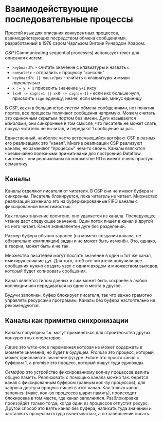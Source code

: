 # Взаимодействующие последовательные процессы

Простой язык для описания конкурентных процессов, взаимодействующих посредством обмена сообщениями, разработанный в 1978 сэром Чарльзом Энтони Ричардом Хоаром.

_CSP_ (Communicating sequential processes) использует текст для описания систем:

- `keyboard?c` - считать значение с клавиатуры и назвать `c`
- `console!c` - отправить `c` процессу "консоль"
- `keyboard?c || mouse?pos` - считать с клавиатуры и мыши _параллельно_
- `x := y + 1` присвоить значение `y+1` иксу
- `[x>0 -> sign:=1 || x<0 -> sign:=-1]` - если икс больше нуля, присвоить `sign` единицу, иначе, если меньше, минус единицу

В CSP, как и в большинстве систем обмена сообщениями, нет понятия портов, все процессы получают сообщения напрямую. Можем считать это одиночным скрытым портом без имени. Дуги называются _каналами_, они синхронные в том смысле, что писатель не может слать, покуда читатель не вычитал, и передают 1 сообщение за раз.

Единственный, наиболее часто встречающийся артефакт CSP в разных его реализациях это "канал". Многие реализации CSP реализуют каналы, но заменяют "процессы" чем-то своим. Каналы являются чрезвычайно полезными примитивами для построения Dataflow системы - они реализованы во множестве ЯП и имеют очень простую семантику.

## Каналы

Каналы отделяют писателя от читателя. В CSP они не имеют буфера и синхронны. Писатель блокируется, пока читатель не читает. Множество реализаций заменило это на буферизированные FIFO каналы с фиксированной вместимостью.

Как только значение прочтено, оно удаляется из канала. Последующее чтение даст следующее значение. Один поток пишет в канал и другой из него читает. Канал эквивалентен дуге без разделений.

Размер буфера обычно заранее (на момент создания канала, не обязательно компиляции) задан и не может быть изменён. Это, однако, в теории, может быть и не так.

Множество писателей могут послать значение в один и тот же канал, имитируя слияние дуг. Для того, чтоб все читатели получили все сообщения нужно создать узел с одним входом и множеством выходов, который будет копировать сообщения.

Канал является типом данных и сам может быть сохранён в любой коллекции или передаваться из одного места в другое.

Будучи заполнен, буфер блокирует писателя, так что важно грамотно управлять ресурсами программы. Каналы без буфера настоятельно не рекомендуются.

## Каналы как примитив синхронизации

Каналы популярны т.к. могут применяться для строительства других конкурентных операторов.

_Future_ это write-once переменная которая не может содержать в моменте значения, но будет в будущем. _Promise_ это процесс, который может присваивать значение футуре. Future это просто канал с буфером 1, а promise это процесс, который пишут туда единожды.

_Семафор_ это устройство фиксированному кол-ву процессов делить общую память. Реализовать с помощью канала можно так: берётся канал с фиксированным буфером (равным кол-ву процессов), для запроса доступа процесс пишет в этот канал. Как только канал заполнен (макс. кол-во процессов шарит память), происходит блокировка в том месте, где канал заполнился. Разблокировка произойдёт только тогда, когда один из процессов отпустит ресурс. Другой способ это взять канал без буфера, напихать туда значений и заставлять процессы оттуда вычитываться, а по завершении писать.
